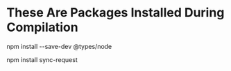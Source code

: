 # These Are Packages Installed During Compilation

npm install --save-dev @types/node

npm install sync-request